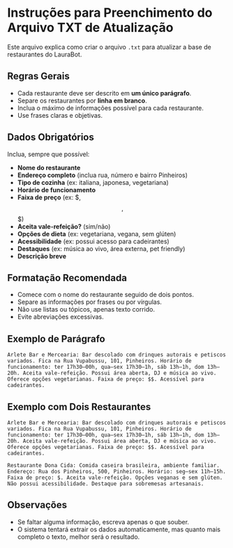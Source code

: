 # Instruções para Preenchimento do Arquivo TXT de Atualização

Este arquivo explica como criar o arquivo `.txt` para atualizar a base de restaurantes do LauraBot.

## Regras Gerais
- Cada restaurante deve ser descrito em **um único parágrafo**.
- Separe os restaurantes por **linha em branco**.
- Inclua o máximo de informações possível para cada restaurante.
- Use frases claras e objetivas.

## Dados Obrigatórios
Inclua, sempre que possível:
- **Nome do restaurante**
- **Endereço completo** (inclua rua, número e bairro Pinheiros)
- **Tipo de cozinha** (ex: italiana, japonesa, vegetariana)
- **Horário de funcionamento**
- **Faixa de preço** (ex: $, $$, $$$)
- **Aceita vale-refeição?** (sim/não)
- **Opções de dieta** (ex: vegetariana, vegana, sem glúten)
- **Acessibilidade** (ex: possui acesso para cadeirantes)
- **Destaques** (ex: música ao vivo, área externa, pet friendly)
- **Descrição breve**

## Formatação Recomendada
- Comece com o nome do restaurante seguido de dois pontos.
- Separe as informações por frases ou por vírgulas.
- Não use listas ou tópicos, apenas texto corrido.
- Evite abreviações excessivas.

## Exemplo de Parágrafo
```
Arlete Bar e Mercearia: Bar descolado com drinques autorais e petiscos variados. Fica na Rua Vupabussu, 101, Pinheiros. Horário de funcionamento: ter 17h30–00h, qua–sex 17h30–1h, sáb 13h–1h, dom 13h–20h. Aceita vale-refeição. Possui área aberta, DJ e música ao vivo. Oferece opções vegetarianas. Faixa de preço: $$. Acessível para cadeirantes.
```

## Exemplo com Dois Restaurantes
```
Arlete Bar e Mercearia: Bar descolado com drinques autorais e petiscos variados. Fica na Rua Vupabussu, 101, Pinheiros. Horário de funcionamento: ter 17h30–00h, qua–sex 17h30–1h, sáb 13h–1h, dom 13h–20h. Aceita vale-refeição. Possui área aberta, DJ e música ao vivo. Oferece opções vegetarianas. Faixa de preço: $$. Acessível para cadeirantes.

Restaurante Dona Cida: Comida caseira brasileira, ambiente familiar. Endereço: Rua dos Pinheiros, 500, Pinheiros. Horário: seg–sex 11h–15h. Faixa de preço: $. Aceita vale-refeição. Opções veganas e sem glúten. Não possui acessibilidade. Destaque para sobremesas artesanais.
```

## Observações
- Se faltar alguma informação, escreva apenas o que souber.
- O sistema tentará extrair os dados automaticamente, mas quanto mais completo o texto, melhor será o resultado.
